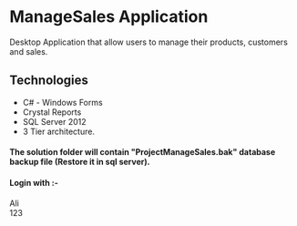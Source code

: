 # ManageSales Application

Desktop Application that allow users to manage their products, customers and sales.

## Technologies

- C# - Windows Forms
- Crystal Reports
- SQL Server 2012
- 3 Tier architecture.

#### The solution folder will contain "ProjectManageSales.bak" database backup file (Restore it in sql server).
  
#### <b>Login with :-</b><br>
  Ali<br>
  123
